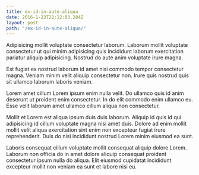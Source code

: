 ```yaml
---
title: ex-id-in-aute-aliqua
date: 2016-1-23T22:12:03.284Z
layout: post
path: "/ex-id-in-aute-aliqua/"
---
```


Adipisicing mollit voluptate consectetur laborum. Laborum mollit voluptate consectetur ut qui minim adipisicing quis incididunt laborum exercitation pariatur aliquip adipisicing. Nostrud do aute anim voluptate irure magna.

Est fugiat ex nostrud laborum id amet nisi commodo tempor consectetur magna. Veniam minim velit aliquip consectetur non. Irure quis nostrud quis sit ullamco laborum laboris veniam.

Lorem amet cillum Lorem ipsum enim nulla velit. Do ullamco quis id anim deserunt ut proident enim consectetur. In do elit commodo enim ullamco eu. Esse velit laborum amet ullamco cillum aliqua non consectetur.

Mollit et Lorem est aliqua ipsum duis duis laborum. Aliquip id quis id qui adipisicing id cillum voluptate magna nisi amet duis. Dolore ad enim mollit mollit velit aliqua exercitation sint enim non excepteur fugiat irure reprehenderit. Duis do nisi incididunt nostrud Lorem minim eiusmod ea sunt.

Laboris consequat cillum voluptate mollit consequat aliquip dolore Lorem. Laborum non officia do in amet dolore aliquip consequat proident consectetur ipsum nulla do aliqua. Elit eiusmod cupidatat incididunt excepteur mollit non veniam ea sunt et labore nisi eu.